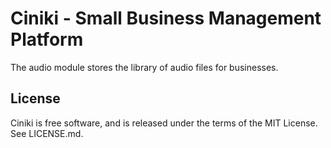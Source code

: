 Ciniki - Small Business Management Platform
===========================================

The audio module stores the library of audio files for businesses.

License
-------
Ciniki is free software, and is released under the terms of the MIT License. See LICENSE.md.
